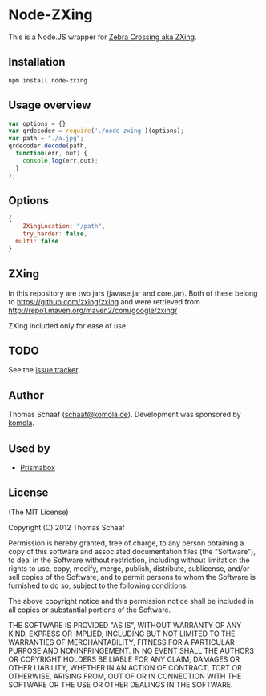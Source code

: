# Node-ZXing

This is a Node.JS wrapper for [Zebra Crossing aka ZXing](http://code.google.com/p/zxing/).

## Installation

`npm install node-zxing`

## Usage overview

```javascript
var options = {}
var qrdecoder = require('./node-zxing')(options);
var path = "./a.jpg";
qrdecoder.decode(path,
  function(err, out) {
    console.log(err,out);
  }
);
```

## Options

```javascript
{
	ZXingLocation: "/path",
	try_harder: false,
  multi: false
}
```

## ZXing
In this repository are two jars (javase.jar and core.jar). Both of these belong to https://github.com/zxing/zxing and were retrieved from http://repo1.maven.org/maven2/com/google/zxing/

ZXing included only for ease of use.

## TODO

See the [issue tracker](http://github.com/komola/node-zxing).

## Author

Thomas Schaaf (schaaf@komola.de).
Development was sponsored by [komola](http://www.komola.de/).

## Used by

- [Prismabox](http://prismabox.de/)

## License

(The MIT License)

Copyright (C) 2012 Thomas Schaaf

Permission is hereby granted, free of charge, to any person obtaining a copy
of this software and associated documentation files (the "Software"), to deal
in the Software without restriction, including without limitation the rights
to use, copy, modify, merge, publish, distribute, sublicense, and/or sell
copies of the Software, and to permit persons to whom the Software is
furnished to do so, subject to the following conditions:

The above copyright notice and this permission notice shall be included in
all copies or substantial portions of the Software.

THE SOFTWARE IS PROVIDED "AS IS", WITHOUT WARRANTY OF ANY KIND, EXPRESS OR
IMPLIED, INCLUDING BUT NOT LIMITED TO THE WARRANTIES OF MERCHANTABILITY,
FITNESS FOR A PARTICULAR PURPOSE AND NONINFRINGEMENT. IN NO EVENT SHALL THE
AUTHORS OR COPYRIGHT HOLDERS BE LIABLE FOR ANY CLAIM, DAMAGES OR OTHER
LIABILITY, WHETHER IN AN ACTION OF CONTRACT, TORT OR OTHERWISE, ARISING FROM,
OUT OF OR IN CONNECTION WITH THE SOFTWARE OR THE USE OR OTHER DEALINGS IN
THE SOFTWARE.
